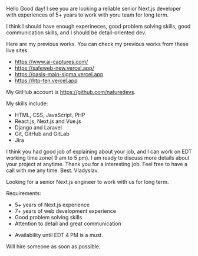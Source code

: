 Hello
Good day! I see you are looking a reliable senior Next.js developer with experiences of 5+ years to work with yoru team for long term.

I think I should have enough experineces, good problem solving skills, good communication skills, and I should be detail-oriented dev.

Here are my previous works. You can check my previous works from these live sites.
- https://www.ai-captures.com/
- https://safeweb-new.vercel.app/
- https://oasis-main-sigma.vercel.app
- https://htp-ten.vercel.app

My GitHub account is https://github.com/naturedevs.

My skills include:
- HTML, CSS, JavaScript, PHP
- React.js, Next.js and Vue.js
- Django and Laravel
- Git, GitHub and GitLab
- Jira

I think you had good job of explaining about your job, and I can work on EDT working time zone( 9 am to 5 pm).
I am ready to discuss more details about your project at anytime. 
Thank you for a interesting job.
Feel free to have a call with me any time.
Best.
Vladyslav.

Looking for a senior Next.js engineer to work with us for long term.

Requirements:
- 5+ years of Next.js experience
- 7+ years of web development experience
- Good problem solving skills
- Attention to detail and great communication

* Availability until EDT 4 PM is a must.

Will hire someone as soon as possible.